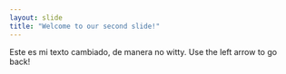 ```yaml
---
layout: slide
title: "Welcome to our second slide!"
---
```

Este es mi texto cambiado, de manera no witty.
Use the left arrow to go back!
